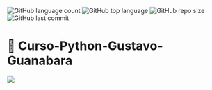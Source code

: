 ![GitHub language count](https://img.shields.io/github/languages/count/adilsonmicuim/Python-Gustavo-Guanabara)
![GitHub top language](https://img.shields.io/github/languages/top/adilsonmicuim/Python-Gustavo-Guanabara)
![GitHub repo size](https://img.shields.io/github/repo-size/adilsonmicuim/Python-Gustavo-Guanabara)
![GitHub last commit](https://img.shields.io/github/last-commit/adilsonmicuim/Python-Gustavo-Guanabara)

# :snake: Curso-Python-Gustavo-Guanabara
<img src="Cap02_CalculosOperacoes/Print/Aula 07c – Operadores Aritméticos.png">
